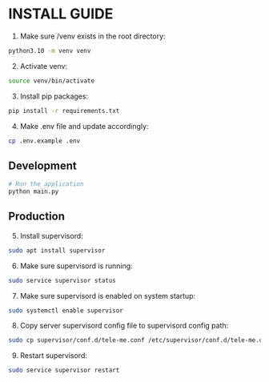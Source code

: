 



# INSTALL GUIDE 
1. Make sure /venv exists in the root directory: 
```bash
python3.10 -m venv venv
```
2. Activate venv: 
```bash
source venv/bin/activate
```
3. Install pip packages: 
```bash
pip install -r requirements.txt
```
4. Make .env file and update accordingly: 
```bash
cp .env.example .env
```


## Development

```bash
# Run the application
python main.py
```

## Production
5. Install supervisord: 
```bash 
sudo apt install supervisor
```
6. Make sure supervisord is running: 
```bash 
sudo service supervisor status
```
7. Make sure supervisord is enabled on system startup: 
```bash
sudo systemctl enable supervisor
```
8. Copy server supervisord config file to supervisord config path: 
```bash 
sudo cp supervisor/conf.d/tele-me.conf /etc/supervisor/conf.d/tele-me.conf
```
9. Restart supervisord: 
```bash 
sudo service supervisor restart
```
